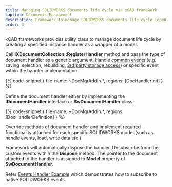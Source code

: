 ```yaml
---
title: Managing SOLIDWORKS documents life cycle via xCAD framework
caption: Documents Management
description: Framework to manage SOLIDWORKS documents life cycle (open, close, activate) and its events in xCAD
order: 3
---
```

xCAD frameworks provides utility class to manage document life cycle by creating a specified instance handler as a wrapper of a model.

Call **IXDocumentCollection::RegisterHandler** method and pass the type of document handler as a generic argument. Handle [common events](events/) (e.g. saving, selection, rebuilding, [3rd party storage access](/third-party-data-storage/)) or specific event within the handler implementation.

{% code-snippet { file-name: ~DocMgrAddIn.*, regions: [DocHandlerInit] } %}

Define the document handler either by implementing the **IDocumentHandler** interface or **SwDocumentHandler** class. 

{% code-snippet { file-name: ~DocMgrAddIn.*, regions: [DocHandlerDefinition] } %}

Override methods of document handler and implement required functionality attached for each specific SOLIDWORKS model (such as handle events, load, write data etc.)

Framework will automatically dispose the handler. Unsubscribe from the custom events within the **Dispose** method. The pointer to the document attached to the handler is assigned to **Model** property of **SwDocumentHandler**.

Refer [Events Handler Example](https://github.com/xarial/xcad-examples/tree/master/EventsHandler) which demonstrates how to subscribe to native SOLIDWORKS events.